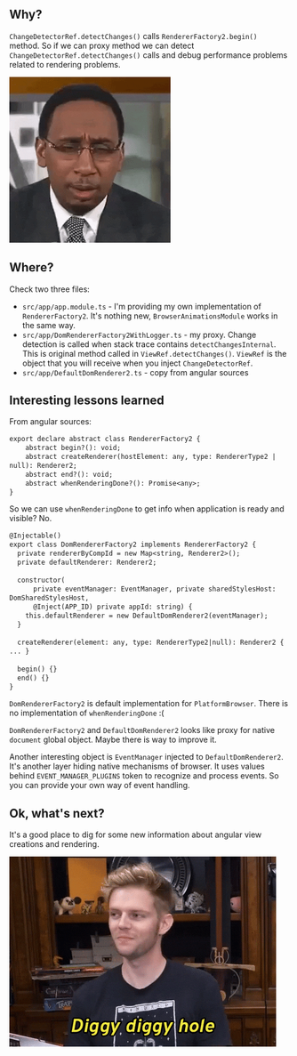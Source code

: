 ## Why? 

`ChangeDetectorRef.detectChanges()` calls `RendererFactory2.begin()` method. 
So if we can proxy method we can detect `ChangeDetectorRef.detectChanges()` calls and debug performance problems related to rendering problems.

![giphy](./giphy2.gif)

## Where?

Check two three files:
* `src/app/app.module.ts` - I'm providing my own implementation of `RendererFactory2`. It's nothing new, `BrowserAnimationsModule` works in the same way.
* `src/app/DomRendererFactory2WithLogger.ts` - my proxy. Change detection is called when stack trace contains `detectChangesInternal`. This is original method called in `ViewRef.detectChanges()`. `ViewRef` is the object that you will receive when you inject `ChangeDetectorRef`. 
* `src/app/DefaultDomRenderer2.ts` - copy from angular sources

## Interesting lessons learned

From angular sources:
```
export declare abstract class RendererFactory2 {
    abstract begin?(): void;
    abstract createRenderer(hostElement: any, type: RendererType2 | null): Renderer2;
    abstract end?(): void;
    abstract whenRenderingDone?(): Promise<any>;
}
```

So we can use `whenRenderingDone` to get info when application is ready and visible? No.

```
@Injectable()
export class DomRendererFactory2 implements RendererFactory2 {
  private rendererByCompId = new Map<string, Renderer2>();
  private defaultRenderer: Renderer2;

  constructor(
      private eventManager: EventManager, private sharedStylesHost: DomSharedStylesHost,
      @Inject(APP_ID) private appId: string) {
    this.defaultRenderer = new DefaultDomRenderer2(eventManager);
  }

  createRenderer(element: any, type: RendererType2|null): Renderer2 { ... }

  begin() {}
  end() {}
}
```

`DomRendererFactory2` is default implementation for `PlatformBrowser`. There is no implementation of `whenRenderingDone` :(

`DomRendererFactory2` and `DefaultDomRenderer2` looks like proxy for native `document` global object. Maybe there is way to improve it.

Another interesting object is `EventManager` injected to `DefaultDomRenderer2`. It's another layer hiding native mechanisms of browser. 
It uses values behind `EVENT_MANAGER_PLUGINS` token to recognize and process events. So you can provide your own way of event handling. 

## Ok, what's next?
It's a good place to dig for some new information about angular view creations and rendering.
 
![giphy](./giphy1.gif)
